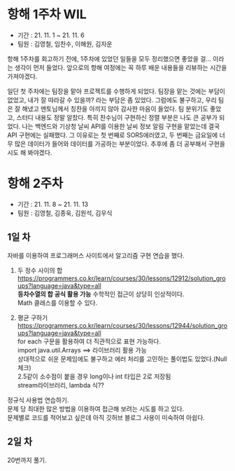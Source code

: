 # 항해 1주차 WIL
- 기간 : 21. 11. 1 ~ 21. 11. 6
- 팀원 : 김영철, 임찬수, 이해원, 김자운

항해 1주차를 회고하기 전에, 1주차에 있었던 일들을 모두 정리했으면 좋았을 걸... 이라는 생각이 먼저 들었다.
앞으로의 항해 여정에는 꼭 하루 배운 내용들을 리뷰하는 시간을 가져야겠다.

일단 첫 주차에는 팀장을 맡아 프로젝트를 수행하게 되었다.
팀장을 맡는 것에는 부담이 없었고, 내가 잘 따라갈 수 있을까? 라는 부담은 좀 있었다.
그럼에도 불구하고, 우리 팀은 잘 해냈고 멘토님께서 칭찬을 아끼지 않아 감사한 마음이 들었다.
팀 분위기도 좋았고, 스터디 내용도 정말 알찼다.
특히 찬수님이 구현하신 정렬 부분은 나도 큰 공부가 되었다.
나는 백엔드와 기상청 날씨 API를 이용한 날씨 정보 알림 구현을 맡았는데 결국 API 구현에는 실패했다.
그 이유로는 첫 번째로 SORS에러였고, 두 번째는 금요일에 너무 많은 데이터가 들어와 데이터를 가공하는 부분이었다.
추후에 좀 더 공부해서 구현을 시도 해 봐야겠다.



# 항해 2주차
- 기간 : 21. 11. 8 ~ 21. 11. 13
- 팀원 : 김영철, 김종욱, 김원석, 김우식 

## 1일 차  
자바를 이용하여 프로그래머스 사이트에서 알고리즘 구현 연습을 했다.  
1. 두 정수 사이의 합  
https://programmers.co.kr/learn/courses/30/lessons/12912/solution_groups?language=java&type=all  
**등차수열의 합 공식 활용 가능** 수학적인 접근이 상당히 인상적이다.  
Math 클래스를 이용할 수 있다.  

2. 평균 구하기
https://programmers.co.kr/learn/courses/30/lessons/12944/solution_groups?language=java&type=all  
for each 구문을 활용하여 더 직관적으로 표현 가능하다.    
import java.util.Arrays ==> 라이브러리 활용 가능  
상대적으로 쉬운 문제임에도 불구하고 에러 처리를 고민하는 풀이법도 있었다.(Null 체크)  
2.5같이 소수점이 붙을 경우 long이나 int 타입은 2로 저장됨   
stream라이브러리, lambda 식??

정규식 사용법 연습하기.  
문제 당 최대한 많은 방법을 이용하여 접근해 보려는 시도를 하고 있다.  
문제별로 코드를 적어보고 싶은데 아직 깃허브 블로그 사용이 미숙하여 아쉽다.  

## 2일 차  
20번까지 풀기.

